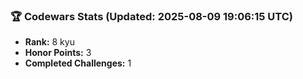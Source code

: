 ### 🏆 Codewars Stats (Updated: 2025-08-09 19:06:15 UTC)

- **Rank:** 8 kyu
- **Honor Points:** 3
- **Completed Challenges:** 1
